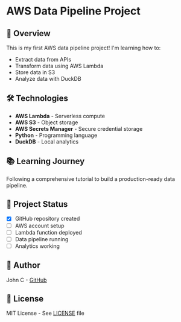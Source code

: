 # AWS Data Pipeline Project

## 🎯 Overview
This is my first AWS data pipeline project! I'm learning how to:
- Extract data from APIs
- Transform data using AWS Lambda
- Store data in S3
- Analyze data with DuckDB

## 🛠️ Technologies
- **AWS Lambda** - Serverless compute
- **AWS S3** - Object storage
- **AWS Secrets Manager** - Secure credential storage
- **Python** - Programming language
- **DuckDB** - Local analytics

## 📚 Learning Journey
Following a comprehensive tutorial to build a production-ready data pipeline.

## 🚀 Project Status
- [x] GitHub repository created
- [ ] AWS account setup
- [ ] Lambda function deployed
- [ ] Data pipeline running
- [ ] Analytics working

## 👤 Author
John C - [GitHub](https://github.com/j-cooper)

## 📄 License
MIT License - See [LICENSE](LICENSE) file